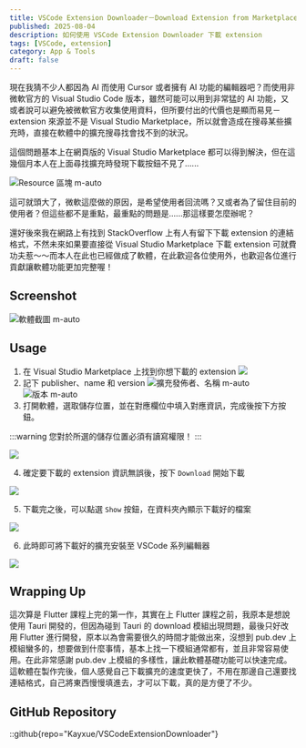 ```yaml
---
title: VSCode Extension Downloader－Download Extension from Marketplace
published: 2025-08-04
description: 如何使用 VSCode Extension Downloader 下載 extension
tags: [VSCode, extension]
category: App & Tools
draft: false
---
```

現在我猜不少人都因為 AI 而使用 Cursor 或者擁有 AI 功能的編輯器吧？而使用非微軟官方的 Visual Studio Code 版本，雖然可能可以用到非常猛的 AI 功能，又或者說可以避免被微軟官方收集使用資料，但所要付出的代價也是顯而易見－extension 來源並不是 Visual Studio Marketplace，所以就會造成在搜尋某些擴充時，直接在軟體中的擴充搜尋找會找不到的狀況。

這個問題基本上在網頁版的 Visual Studio Marketplace 都可以得到解決，但在這幾個月本人在上面尋找擴充時發現下載按鈕不見了......

![Resource 區塊 m-auto](./noDownloadButton.png)

這可就頭大了，微軟這麼做的原因，是希望使用者回流嗎？又或者為了留住目前的使用者？但這些都不是重點，最重點的問題是......那這樣要怎麼辦呢？

還好後來我在網路上有找到 StackOverflow 上有人有留下下載 extension 的連結格式，不然未來如果要直接從 Visual Studio Marketplace 下載 extension 可就費功夫惹～～而本人在此也已經做成了軟體，在此歡迎各位使用外，也歡迎各位進行貢獻讓軟體功能更加完整喔！

## Screenshot

![軟體截圖 m-auto](./screenshot.png)

## Usage
1. 在 Visual Studio Marketplace 上找到你想下載的 extension
![](./findExtension.png)
2. 記下 publisher、name 和 version
![擴充發佈者、名稱 m-auto](./extensionName.png)
![版本 m-auto](./version.png)
3. 打開軟體，選取儲存位置，並在對應欄位中填入對應資訊，完成後按下方按鈕。

:::warning
您對於所選的儲存位置必須有讀寫權限！
:::

![](./downloadExtension.png)

4. 確定要下載的 extension 資訊無誤後，按下 `Download` 開始下載

![](./download.png)

5. 下載完之後，可以點選 `Show` 按鈕，在資料夾內顯示下載好的檔案

![](./showInFolder.png)

6. 此時即可將下載好的擴充安裝至 VSCode 系列編輯器

![](./displayExtension.png)

## Wrapping Up
這次算是 Flutter 課程上完的第一作，其實在上 Flutter 課程之前，我原本是想說使用 Tauri 開發的，但因為碰到 Tauri 的 download 模組出現問題，最後只好改用 Flutter 進行開發，原本以為會需要很久的時間才能做出來，沒想到 pub.dev 上模組蠻多的，想要做到什麼事情，基本上找一下模組通常都有，並且非常容易使用。在此非常感謝 pub.dev 上模組的多樣性，讓此軟體基礎功能可以快速完成。這軟體在製作完後，個人感覺自己下載擴充的速度更快了，不用在那邊自己還要找連結格式，自己將東西慢慢填進去，才可以下載，真的是方便了不少。

## GitHub Repository

::github{repo="Kayxue/VSCodeExtensionDownloader"}
